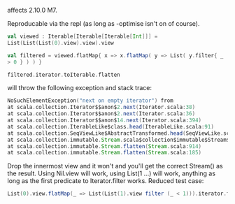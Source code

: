 affects 2.10.0 M7.

Reproducable via the repl (as long as -optimise isn't on of course).

```scala
val viewed : Iterable[Iterable[Iterable[Int]]] =
List(List(List(0).view).view).view

val filtered = viewed.flatMap{ x => x.flatMap( y => List( y.filter{ _
> 0 } ) ) }

filtered.iterator.toIterable.flatten
```

will throw the following exception and stack trace:

```scala
NoSuchElementException("next on empty iterator") from
at scala.collection.Iterator$$anon$2.next(Iterator.scala:38)
at scala.collection.Iterator$$anon$2.next(Iterator.scala:36)
at scala.collection.Iterator$$anon$14.next(Iterator.scala:394)
at scala.collection.IterableLike$class.head(IterableLike.scala:91)
at scala.collection.SeqViewLike$AbstractTransformed.head(SeqViewLike.scala:43)
at scala.collection.immutable.Stream.scala$collection$immutable$Stream$$flatten1$1(Stream.scala:909)
at scala.collection.immutable.Stream.flatten(Stream.scala:914)
at scala.collection.immutable.Stream.flatten(Stream.scala:185)
```

Drop the innermost view and it won't and you'll get the
correct Stream() as the result.  Using Nil.view will work, using
List(1 ...) will work, anything as long as the first predicate to
Iterator.filter works.
Reduced test case:

```scala
List(0).view.flatMap(_ => List(List(1).view filter (_ < 1))).iterator.toIterable.flatten
```
